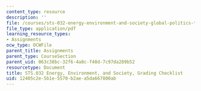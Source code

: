 ```yaml
---
content_type: resource
description: ''
file: /courses/sts-032-energy-environment-and-society-global-politics-technologies-and-ecologies-of-the-water-energy-food-crises-spring-2018/12405c2e5b1e5570b2aea5da667800ab_MITSTS_032S18GradingChecklist.pdf
file_type: application/pdf
learning_resource_types:
- Assignments
ocw_type: OCWFile
parent_title: Assignments
parent_type: CourseSection
parent_uid: 063c38bc-32f6-4a8c-f40d-7c97da289b52
resourcetype: Document
title: STS.032 Energy, Environment, and Society, Grading Checklist
uid: 12405c2e-5b1e-5570-b2ae-a5da667800ab
---
```

